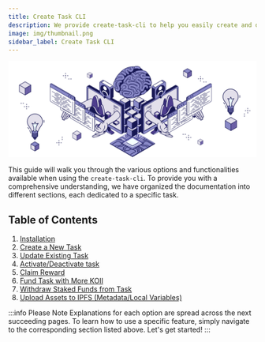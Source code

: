 ```yaml
---
title: Create Task CLI
description: We provide create-task-cli to help you easily create and deploy your task.
image: img/thumbnail.png
sidebar_label: Create Task CLI
---
```


![Banner](../../img/Create%20Task%20CLI.svg)


This guide will walk you through the various options and functionalities available when using the `create-task-cli`. To provide you with a comprehensive understanding, we have organized the documentation into different sections, each dedicated to a specific task.

## Table of Contents

1. [Installation](/develop/command-line-tool/create-task-cli/install)
2. [Create a New Task](/develop/command-line-tool/create-task-cli/create-task)
3. [Update Existing Task](/develop/command-line-tool/create-task-cli/update-task)
4. [Activate/Deactivate task](#activate-task)
5. [Claim Reward](#claim-reward)
6. [Fund Task with More KOII](#fund-task-with-more-koii)
7. [Withdraw Staked Funds from Task](#withdraw-staked-funds-from-task)
8. [Upload Assets to IPFS (Metadata/Local Variables)](#upload-assets-to-ipfs-metadatalocal-vars)


:::info Please Note
Explanations for each option are spread across the next succeeding pages. To learn how to use a specific feature, simply navigate to the corresponding section listed above. Let's get started!
:::